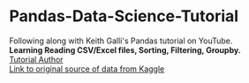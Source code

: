 # Pandas-Data-Science-Tutorial
Following along with Keith Galli's Pandas tutorial on YouTube.   
**Learning Reading CSV/Excel files, Sorting, Filtering, Groupby.**     
[Tutorial Author](https://www.youtube.com/watch?v=vmEHCJofslg)     
[Link to original source of data from Kaggle](https://www.kaggle.com/abcsds/pokemon )     



